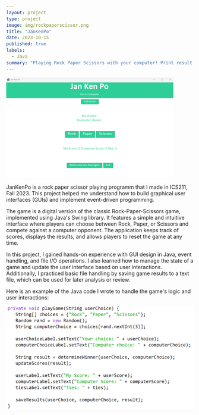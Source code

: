 ```yaml
---
layout: project
type: project
image: img/rockpaperscissor.png
title: "JanKenPo"
date: 2023-10-15
published: true
labels:
  - Java
summary: "Playing Rock Paper Scissors with your computer! Print result as a file."
---
```



<img class="img-fluid" src="../img/jankenpo.png">

JanKenPo is a rock paper scissor playing programm that I made in ICS211, Fall 2023. This project helped me understand how to build graphical user interfaces (GUIs) and implement event-driven programming.

The game is a digital version of the classic Rock-Paper-Scissors game, implemented using Java's Swing library. It features a simple and intuitive interface where players can choose between Rock, Paper, or Scissors and compete against a computer opponent. The application keeps track of scores, displays the results, and allows players to reset the game at any time.

In this project, I gained hands-on experience with GUI design in Java, event handling, and file I/O operations. I also learned how to manage the state of a game and update the user interface based on user interactions. Additionally, I practiced basic file handling by saving game results to a text file, which can be used for later analysis or review.

Here is an example of the Java code I wrote to handle the game's logic and user interactions:

<img class="img-fluid" src="../img/jankenpojava.png">
